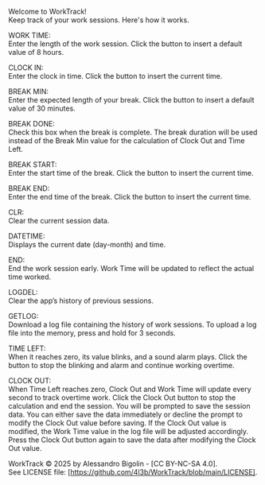 Welcome to WorkTrack!  
Keep track of your work sessions. Here's how it works.


WORK TIME:  
Enter the length of the work session. Click the button to insert a default value of 8 hours.  

CLOCK IN:  
Enter the clock in time. Click the button to insert the current time.  

BREAK MIN:  
Enter the expected length of your break. Click the button to insert a default value of 30 minutes.

BREAK DONE:  
Check this box when the break is complete. The break duration will be used instead of the Break Min value for the calculation of Clock Out and Time Left.

BREAK START:  
Enter the start time of the break. Click the button to insert the current time.

BREAK END:  
Enter the end time of the break. Click the button to insert the current time.

CLR:  
Clear the current session data.

DATETIME:  
Displays the current date (day-month) and time.

END:  
End the work session early. Work Time will be updated to reflect the actual time worked.

LOGDEL:  
Clear the app’s history of previous sessions.

GETLOG:  
Download a log file containing the history of work sessions. To upload a log file into the memory, press and hold for 3 seconds.

TIME LEFT:  
When it reaches zero, its value blinks, and a sound alarm plays. Click the button to stop the blinking and alarm and continue working overtime.

CLOCK OUT:  
When Time Left reaches zero, Clock Out and Work Time will update every second to track overtime work. Click the Clock Out button to stop the calculation and end the session. You will be prompted to save the session data. You can either save the data immediately or decline the prompt to modify the Clock Out value before saving. If the Clock Out value is modified, the Work Time value in the log file will be adjusted accordingly. Press the Clock Out button again to save the data after modifying the Clock Out value.


WorkTrack © 2025 by Alessandro Bigolin - [CC BY-NC-SA 4.0].  
See LICENSE file: [https://github.com/4l3b/WorkTrack/blob/main/LICENSE].
